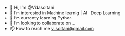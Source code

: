 - 👋 Hi, I’m @Vidasoltani
- 👀 I’m interested in Machine learnig | AI | Deep Learning
- 🌱 I’m currently learning Python
- 💞️ I’m looking to collaborate on ...
- 📫 How to reach me vi.soltani@gmail.com

<!---
Vidasoltani/Vidasoltani is a ✨ special ✨ repository because its `README.md` (this file) appears on your GitHub profile.
You can click the Preview link to take a look at your changes.
--->
